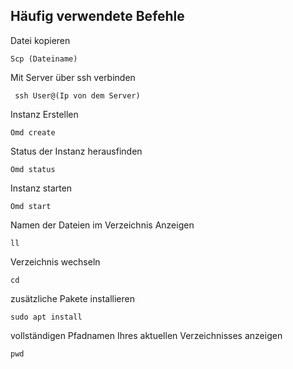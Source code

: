 ## Häufig verwendete Befehle ##
Datei kopieren
```
Scp (Dateiname)
```

Mit Server über ssh verbinden
```
 ssh User@(Ip von dem Server)
```
 
 Instanz Erstellen
 ```
 Omd create
 ```
 
 Status der Instanz herausfinden
 ```
 Omd status
 ```
 
 Instanz starten
 ```
 Omd start
 ```
 
 Namen der Dateien im Verzeichnis Anzeigen
 ```
 ll
 ```
 
 Verzeichnis wechseln
 ```
 cd
 ```

zusätzliche Pakete installieren
 ```
 sudo apt install
 ```
 
 vollständigen Pfadnamen Ihres aktuellen Verzeichnisses anzeigen
 ```
 pwd
```
